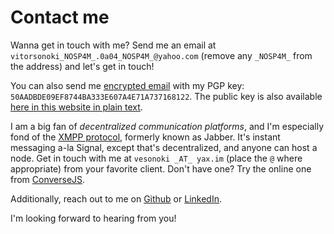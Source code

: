 # Contact me

Wanna get in touch with me? Send me an email at `vitorsonoki_NOSP4M_.0a04_NOSP4M_@yahoo.com` (remove any `_NOSP4M_` from the address) and let's get in touch!

You can also send me [encrypted email](https://gnupg.org/) with my PGP key: `50AADBDE09EF8744BA333E607A4E71A737168122`. The public key is also available [here in this website in plain text](/static/key.txt).

I am a big fan of *decentralized communication platforms*, and I'm especially fond of the [XMPP protocol](https://xmpp.org/), formerly known as Jabber. It's instant messaging a-la Signal, except that's decentralized, and anyone can host a node. Get in touch with me at `vesonoki _AT_ yax.im` (place the `@` where appropriate) from your favorite client. Don't have one? Try the online one from [ConverseJS](https://conversejs.org/fullscreen.html).

Additionally, reach out to me on [Github](https://github.com/vitorsonoki) or [LinkedIn](https://www.linkedin.com/in/vitor-sonoki-064375348/).

I'm looking forward to hearing from you!
